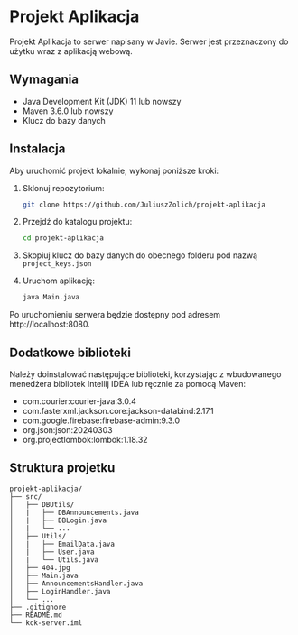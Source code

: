 # Projekt Aplikacja

Projekt Aplikacja to serwer napisany w Javie. Serwer jest przeznaczony do użytku wraz z aplikacją webową.

## Wymagania

- Java Development Kit (JDK) 11 lub nowszy
- Maven 3.6.0 lub nowszy
- Klucz do bazy danych

## Instalacja

Aby uruchomić projekt lokalnie, wykonaj poniższe kroki:

1. Sklonuj repozytorium:
    ```sh
    git clone https://github.com/JuliuszZolich/projekt-aplikacja
    ```

2. Przejdź do katalogu projektu:
    ```sh
    cd projekt-aplikacja
    ```

3. Skopiuj klucz do bazy danych do obecnego folderu pod nazwą `project_keys.json` 

4. Uruchom aplikację:
    ```sh
    java Main.java
    ```

Po uruchomieniu serwera będzie dostępny pod adresem http://localhost:8080.

## Dodatkowe biblioteki

Należy doinstalować następujące biblioteki, korzystając z wbudowanego menedżera bibliotek Intellij IDEA lub ręcznie za pomocą Maven:
- com.courier:courier-java:3.0.4
- com.fasterxml.jackson.core:jackson-databind:2.17.1
- com.google.firebase:firebase-admin:9.3.0
- org.json:json:20240303
- org.projectlombok:lombok:1.18.32


## Struktura projetku

```
projekt-aplikacja/
├── src/
│   ├── DBUtils/
│   |   ├── DBAnnouncements.java
│   |   ├── DBLogin.java
│   |   └── ...
│   ├── Utils/
│   |   ├── EmailData.java
│   |   ├── User.java
│   |   └── Utils.java
│   ├── 404.jpg
│   ├── Main.java
│   ├── AnnouncementsHandler.java
│   ├── LoginHandler.java
│   └── ...
├── .gitignore
├── README.md
└── kck-server.iml
```

